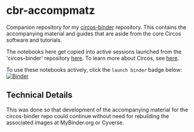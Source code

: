 # cbr-accompmatz
Companion repository for my [circos-binder](https://github.com/fomightez/circos-binder) repository. This contains the accompanying material and guides that are aside from the core Circos software and tutorials.

The notebooks here get copied into active sessions launched from the 'circos-binder' repository [here](https://github.com/fomightez/circos-binder). To learn more about Circos, see [here](https://github.com/fomightez/circos-binder).

To use these notebooks actively, click the `launch binder` badge below:  
[![Binder](https://mybinder.org/badge_logo.svg)](https://mybinder.org/v2/gh/fomightez/circos-binder/master?filepath=index.ipynb)


## Technical Details

This was done so that development of the accompanying material for the circos-binder repo could continue without need for rebuilding the associated images at MyBinder.org or Cyverse.
